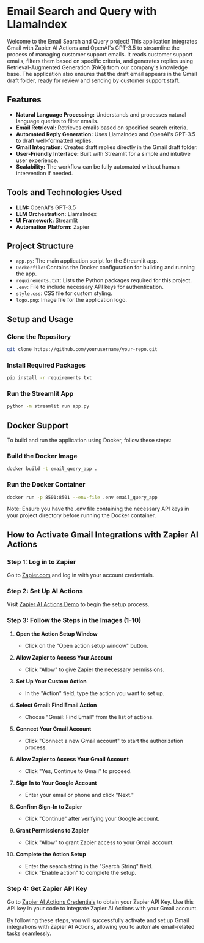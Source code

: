 # Email Search and Query with LlamaIndex

Welcome to the Email Search and Query project! This application integrates Gmail with Zapier AI Actions and OpenAI's GPT-3.5 to streamline the process of managing customer support emails. It reads customer support emails, filters them based on specific criteria, and generates replies using Retrieval-Augmented Generation (RAG) from our company's knowledge base. The application also ensures that the draft email appears in the Gmail draft folder, ready for review and sending by customer support staff.

## Features

- **Natural Language Processing:** Understands and processes natural language queries to filter emails.
- **Email Retrieval:** Retrieves emails based on specified search criteria.
- **Automated Reply Generation:** Uses LlamaIndex and OpenAI's GPT-3.5 to draft well-formatted replies.
- **Gmail Integration:** Creates draft replies directly in the Gmail draft folder.
- **User-Friendly Interface:** Built with Streamlit for a simple and intuitive user experience.
- **Scalability:** The workflow can be fully automated without human intervention if needed.

## Tools and Technologies Used

- **LLM:** OpenAI's GPT-3.5
- **LLM Orchestration:** LlamaIndex
- **UI Framework:** Streamlit
- **Automation Platform:** Zapier

## Project Structure

- `app.py`: The main application script for the Streamlit app.
- `Dockerfile`: Contains the Docker configuration for building and running the app.
- `requirements.txt`: Lists the Python packages required for this project.
- `.env`: File to include necessary API keys for authentication.
- `style.css`: CSS file for custom styling.
- `logo.png`: Image file for the application logo.

## Setup and Usage

### Clone the Repository
```bash
git clone https://github.com/yourusername/your-repo.git
```
### Install Required Packages
```bash
pip install -r requirements.txt
```
### Run the Streamlit App
```bash
python -m streamlit run app.py
```

## Docker Support
To build and run the application using Docker, follow these steps:

### Build the Docker Image
```bash
docker build -t email_query_app .
```

### Run the Docker Container
```bash
docker run -p 8501:8501 --env-file .env email_query_app
```
Note: Ensure you have the .env file containing the necessary API keys in your project directory before running the Docker container.

## How to Activate Gmail Integrations with Zapier AI Actions

### Step 1: Log in to Zapier
Go to [Zapier.com](https://www.zapier.com) and log in with your account credentials.

### Step 2: Set Up AI Actions
Visit [Zapier AI Actions Demo](https://actions.zapier.com/demo/) to begin the setup process.

### Step 3: Follow the Steps in the Images (1-10)

1. **Open the Action Setup Window** 
   - Click on the "Open action setup window" button.

2. **Allow Zapier to Access Your Account** 
   - Click "Allow" to give Zapier the necessary permissions.

3. **Set Up Your Custom Action** 
   - In the "Action" field, type the action you want to set up.

4. **Select Gmail: Find Email Action** 
   - Choose "Gmail: Find Email" from the list of actions.

5. **Connect Your Gmail Account** 
   - Click "Connect a new Gmail account" to start the authorization process.

6. **Allow Zapier to Access Your Gmail Account** 
   - Click "Yes, Continue to Gmail" to proceed.

7. **Sign In to Your Google Account** 
   - Enter your email or phone and click "Next."

8. **Confirm Sign-In to Zapier** 
   - Click "Continue" after verifying your Google account.

9. **Grant Permissions to Zapier** 
   - Click "Allow" to grant Zapier access to your Gmail account.

10. **Complete the Action Setup** 
    - Enter the search string in the "Search String" field.
    - Click "Enable action" to complete the setup.

### Step 4: Get Zapier API Key
Go to [Zapier AI Actions Credentials](https://actions.zapier.com/credentials/) to obtain your Zapier API Key.
Use this API key in your code to integrate Zapier AI Actions with your Gmail account.

By following these steps, you will successfully activate and set up Gmail integrations with Zapier AI Actions, allowing you to automate email-related tasks seamlessly.
